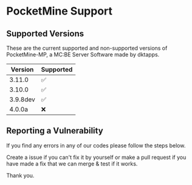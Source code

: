 # PocketMine Support

## Supported Versions

These are the current supported and non-supported versions of PocketMine-MP, a MC:BE Server Software made by dktapps.

| Version | Supported          |
| ------- | ------------------ |
| 3.11.0  | :white_check_mark: |
| 3.10.0  | :white_check_mark: |
| 3.9.8dev| :white_check_mark: |
| 4.0.0a  | :x:                |

## Reporting a Vulnerability

If you find any errors in any of our codes please follow the steps below.

Create a issue if you can't fix it by yourself or make a pull request if you have made a fix that we can merge & test if it works.

Thank you.
